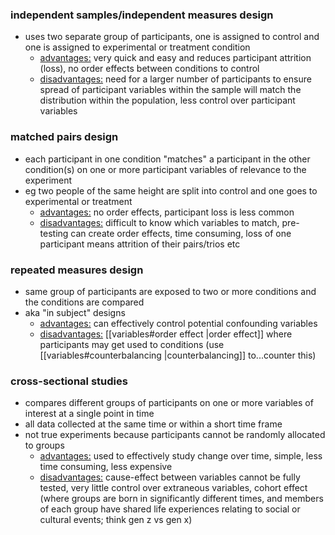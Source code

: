 ### independent samples/independent measures design
- uses two separate group of participants, one is assigned to control and one is assigned to experimental or treatment condition
	- <u>advantages:</u> very quick and easy and reduces participant attrition (loss), no order effects between conditions to control 
	- <u>disadvantages:</u> need for a larger number of participants to ensure spread of participant variables within the sample will match the distribution within the population, less control over participant variables 

### matched pairs design
- each participant in one condition "matches" a participant in the other condition(s) on one or more participant variables of relevance to the experiment
- eg two people of the same height are split into control and one goes to experimental or treatment
	- <u>advantages:</u> no order effects, participant loss is less common
	- <u>disadvantages:</u> difficult to know which variables to match, pre-testing can create order effects, time consuming, loss of one participant means attrition of their pairs/trios etc

### repeated measures design
- same group of participants are exposed to two or more conditions and the conditions are compared
- aka "in subject" designs
	- <u>advantages:</u> can effectively control potential confounding variables
	- <u>disadvantages:</u> [[variables#order effect |order effect]] where participants may get used to conditions (use [[variables#counterbalancing |counterbalancing]] to...counter this)

### cross-sectional studies
- compares different groups of participants on one or more variables of interest at a single point in time
- all data collected at the same time or within a short time frame
- not true experiments because participants cannot be randomly allocated to groups 
	- <u>advantages:</u> used to effectively study change over time, simple, less time consuming, less expensive
	- <u>disadvantages:</u> cause-effect between variables cannot be fully tested, very little control over extraneous variables, cohort effect (where groups are born in significantly different times, and members of each group have shared life experiences relating to social or cultural events; think gen z vs gen x)